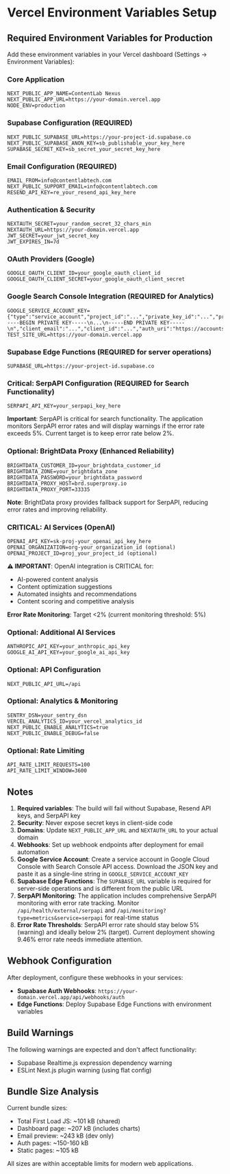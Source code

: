 # Vercel Environment Variables Setup

## Required Environment Variables for Production

Add these environment variables in your Vercel dashboard (Settings → Environment Variables):

### Core Application

```
NEXT_PUBLIC_APP_NAME=ContentLab Nexus
NEXT_PUBLIC_APP_URL=https://your-domain.vercel.app
NODE_ENV=production
```

### Supabase Configuration (REQUIRED)

```
NEXT_PUBLIC_SUPABASE_URL=https://your-project-id.supabase.co
NEXT_PUBLIC_SUPABASE_ANON_KEY=sb_publishable_your_key_here
SUPABASE_SECRET_KEY=sb_secret_your_secret_key_here
```

### Email Configuration (REQUIRED)

```
EMAIL_FROM=info@contentlabtech.com
NEXT_PUBLIC_SUPPORT_EMAIL=info@contentlabtech.com
RESEND_API_KEY=re_your_resend_api_key_here
```

### Authentication & Security

```
NEXTAUTH_SECRET=your_random_secret_32_chars_min
NEXTAUTH_URL=https://your-domain.vercel.app
JWT_SECRET=your_jwt_secret_key
JWT_EXPIRES_IN=7d
```

### OAuth Providers (Google)

```
GOOGLE_OAUTH_CLIENT_ID=your_google_oauth_client_id
GOOGLE_OAUTH_CLIENT_SECRET=your_google_oauth_client_secret
```

### Google Search Console Integration (REQUIRED for Analytics)

```
GOOGLE_SERVICE_ACCOUNT_KEY={"type":"service_account","project_id":"...","private_key_id":"...","private_key":"-----BEGIN PRIVATE KEY-----\n...\n-----END PRIVATE KEY-----\n","client_email":"...","client_id":"...","auth_uri":"https://accounts.google.com/o/oauth2/auth","token_uri":"https://oauth2.googleapis.com/token","auth_provider_x509_cert_url":"https://www.googleapis.com/oauth2/v1/certs","client_x509_cert_url":"..."}
TEST_SITE_URL=https://your-domain.vercel.app
```

### Supabase Edge Functions (REQUIRED for server operations)

```
SUPABASE_URL=https://your-project-id.supabase.co
```

### Critical: SerpAPI Configuration (REQUIRED for Search Functionality)

```
SERPAPI_API_KEY=your_serpapi_key_here
```

**Important**: SerpAPI is critical for search functionality. The application monitors SerpAPI error rates and will display warnings if the error rate exceeds 5%. Current target is to keep error rate below 2%.

### Optional: BrightData Proxy (Enhanced Reliability)

```
BRIGHTDATA_CUSTOMER_ID=your_brightdata_customer_id
BRIGHTDATA_ZONE=your_brightdata_zone
BRIGHTDATA_PASSWORD=your_brightdata_password
BRIGHTDATA_PROXY_HOST=brd.superproxy.io
BRIGHTDATA_PROXY_PORT=33335
```

**Note**: BrightData proxy provides fallback support for SerpAPI, reducing error rates and improving reliability.

### **CRITICAL**: AI Services (OpenAI)

```
OPENAI_API_KEY=sk-proj-your_openai_api_key_here
OPENAI_ORGANIZATION=org-your_organization_id (optional)
OPENAI_PROJECT_ID=proj_your_project_id (optional)
```

**⚠️ IMPORTANT**: OpenAI integration is CRITICAL for:

- AI-powered content analysis
- Content optimization suggestions
- Automated insights and recommendations
- Content scoring and competitive analysis

**Error Rate Monitoring**: Target <2% (current monitoring threshold: 5%)

### Optional: Additional AI Services

```
ANTHROPIC_API_KEY=your_anthropic_api_key
GOOGLE_AI_API_KEY=your_google_ai_api_key
```

### Optional: API Configuration

```
NEXT_PUBLIC_API_URL=/api
```

### Optional: Analytics & Monitoring

```
SENTRY_DSN=your_sentry_dsn
VERCEL_ANALYTICS_ID=your_vercel_analytics_id
NEXT_PUBLIC_ENABLE_ANALYTICS=true
NEXT_PUBLIC_ENABLE_DEBUG=false
```

### Optional: Rate Limiting

```
API_RATE_LIMIT_REQUESTS=100
API_RATE_LIMIT_WINDOW=3600
```

## Notes

1. **Required variables**: The build will fail without Supabase, Resend API keys, and SerpAPI key
2. **Security**: Never expose secret keys in client-side code
3. **Domains**: Update `NEXT_PUBLIC_APP_URL` and `NEXTAUTH_URL` to your actual domain
4. **Webhooks**: Set up webhook endpoints after deployment for email automation
5. **Google Service Account**: Create a service account in Google Cloud Console with Search Console API access. Download the JSON key and paste it as a single-line string in `GOOGLE_SERVICE_ACCOUNT_KEY`
6. **Supabase Edge Functions**: The `SUPABASE_URL` variable is required for server-side operations and is different from the public URL
7. **SerpAPI Monitoring**: The application includes comprehensive SerpAPI monitoring with error rate tracking. Monitor `/api/health/external/serpapi` and `/api/monitoring?type=metrics&service=serpapi` for real-time status
8. **Error Rate Thresholds**: SerpAPI error rate should stay below 5% (warning) and ideally below 2% (target). Current deployment showing 9.46% error rate needs immediate attention.

## Webhook Configuration

After deployment, configure these webhooks in your services:

- **Supabase Auth Webhooks**: `https://your-domain.vercel.app/api/webhooks/auth`
- **Edge Functions**: Deploy Supabase Edge Functions with environment variables

## Build Warnings

The following warnings are expected and don't affect functionality:

- Supabase Realtime.js expression dependency warning
- ESLint Next.js plugin warning (using flat config)

## Bundle Size Analysis

Current bundle sizes:

- Total First Load JS: ~101 kB (shared)
- Dashboard page: ~207 kB (includes charts)
- Email preview: ~243 kB (dev only)
- Auth pages: ~150-160 kB
- Static pages: ~105 kB

All sizes are within acceptable limits for modern web applications.
